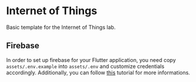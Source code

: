 # Internet of Things
Basic template for the Internet of Things lab.



## Firebase
In order to set up firebase for your Flutter application, you need copy `assets/.env.example` into `assets/.env` and customize credentials accordingly. Additionally, you can follow [this](https://firebase.google.com/docs/flutter/setup?platform=web) tutorial for more informations.